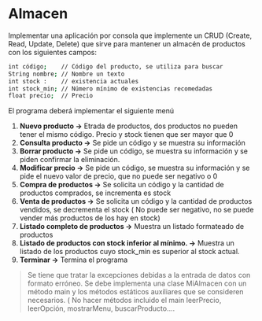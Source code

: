 # Almacen



Implementar una aplicación por consola que implemente un CRUD (Create, Read, Update, Delete) que sirve para mantener un almacén de productos con los siguientes campos:
```sh
int código;    // Código del producto, se utiliza para buscar
String nombre; // Nombre un texto
int stock :    // existencia actuales
int stock_min; // Número mínimo de existencias recomedadas
float precio;  // Precio
```
El programa deberá implementar el siguiente menú

1. **Nuevo producto →**  Etrada de productos, dos productos no pueden tener el mismo código. Precio y stock tienen que ser mayor que 0
2. **Consulta producto →** Se pide un código y se muestra su información
3. **Borrar producto →** Se pide un código, se muestra su información y se piden confirmar la eliminación.
4. **Modificar precio →** Se pide un código, se muestra su información y se pide el nuevo valor de precio, que no puede ser negativo o 0
5. **Compra de productos →** Se solicita un código y la cantidad de productos comprados, se  incrementa es stock
6. **Venta de productos →**  Se solicita un código y la cantidad de productos vendidos,  se decrementa el stock ( No puede ser negativo, no se puede vender más productos de los hay en stock)
7. **Listado completo de productos →** Muestra un listado formateado de productos
8. **Listado de productos con stock inferior al mínimo. →** Muestra un listado de los productos cuyo stock_min es superior al stock actual.
9. **Terminar →** Termina el programa




>  Se tiene que tratar la excepciones debidas a la entrada de datos con formato erróneo.
> Se debe implementa una clase MiAlmacen con un método main y los métodos estáticos auxiliares que se consideren necesarios. ( No hacer métodos incluido el main leerPrecio, leerOpción, mostrarMenu, buscarProducto....
